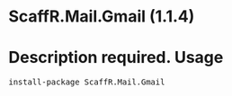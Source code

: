 ﻿ScaffR.Mail.Gmail (1.1.4)
======
Description required.
Usage
======
<pre>install-package ScaffR.Mail.Gmail</pre>
